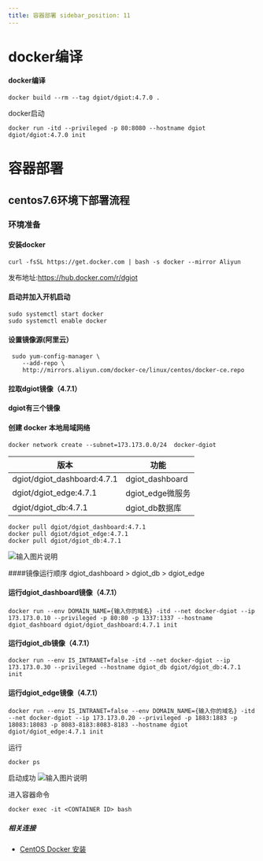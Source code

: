 ```yaml
---
title: 容器部署 sidebar_position: 11
---
```


# docker编译

#### docker编译

```shell
docker build --rm --tag dgiot/dgiot:4.7.0 .
```

docker启动

```shell
docker run -itd --privileged -p 80:8080 --hostname dgiot dgiot/dgiot:4.7.0 init
```

# 容器部署

## centos7.6环境下部署流程

### 环境准备

#### 安装docker

```shell
curl -fsSL https://get.docker.com | bash -s docker --mirror Aliyun
```

发布地址:https://hub.docker.com/r/dgiot

#### 启动并加入开机启动

```shell
sudo systemctl start docker
sudo systemctl enable docker
```

#### 设置镜像源(阿里云）

```shell
 sudo yum-config-manager \
    --add-repo \
    http://mirrors.aliyun.com/docker-ce/linux/centos/docker-ce.repo
```

#### 拉取dgiot镜像（4.7.1）

#### dgiot有三个镜像

#### 创建 docker 本地局域网络

```shell
docker network create --subnet=173.173.0.0/24  docker-dgiot
```

|  版本 | 功能 |  
|------|----------|
| dgiot/dgiot_dashboard:4.7.1   |     dgiot_dashboard  | 
| dgiot/dgiot_edge:4.7.1        |     dgiot_edge微服务  | 
| dgiot/dgiot_db:4.7.1          |     dgiot_db数据库    | 

```shell
docker pull dgiot/dgiot_dashboard:4.7.1
docker pull dgiot/dgiot_edge:4.7.1   
docker pull dgiot/dgiot_db:4.7.1  
```
![输入图片说明](http://dgiot-1253666439.cos.ap-shanghai-fsi.myqcloud.com/dgiot_web/image_deployment/container.png)

####镜像运行顺序 dgiot_dashboard > dgiot_db > dgiot_edge
#### 运行dgiot_dashboard镜像（4.7.1）
```shell
docker run --env DOMAIN_NAME={输入你的域名} -itd --net docker-dgiot --ip 173.173.0.10 --privileged -p 80:80 -p 1337:1337 --hostname dgiot_dashboard dgiot/dgiot_dashboard:4.7.1 init
```
#### 运行dgiot_db镜像（4.7.1）
```shell
docker run --env IS_INTRANET=false -itd --net docker-dgiot --ip 173.173.0.30 --privileged --hostname dgiot_db dgiot/dgiot_db:4.7.1 init
```
#### 运行dgiot_edge镜像（4.7.1）
```shell
docker run --env IS_INTRANET=false --env DOMAIN_NAME={输入你的域名} -itd --net docker-dgiot --ip 173.173.0.20 --privileged -p 1883:1883 -p 18083:18083 -p 8083-8183:8083-8183 --hostname dgiot dgiot/dgiot_edge:4.7.1 init
```
运行 
```shell
docker ps
```
启动成功
![输入图片说明](http://dgiot-1253666439.cos.ap-shanghai-fsi.myqcloud.com/dgiot_web/image_deployment/container1.png)

进入容器命令
```shell
docker exec -it <CONTAINER ID> bash
```

##### 相关连接

- [CentOS Docker 安装](https://www.runoob.com/docker/centos-docker-install.html)